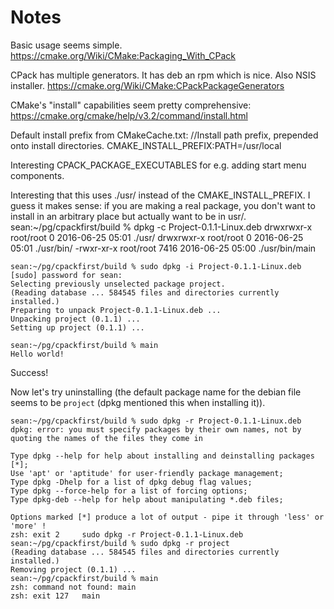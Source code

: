 # Notes


Basic usage seems simple.
https://cmake.org/Wiki/CMake:Packaging_With_CPack

CPack has multiple generators. It has deb an rpm which is nice. Also
NSIS installer.
https://cmake.org/Wiki/CMake:CPackPackageGenerators

CMake's "install" capabilities seem pretty comprehensive:
https://cmake.org/cmake/help/v3.2/command/install.html


Default install prefix from CMakeCache.txt:
    //Install path prefix, prepended onto install directories.
    CMAKE_INSTALL_PREFIX:PATH=/usr/local


Interesting CPACK_PACKAGE_EXECUTABLES for e.g. adding start menu
components.


Interesting that this uses ./usr/ instead of the CMAKE_INSTALL_PREFIX.
I guess it makes sense: if you are making a real package, you don't
want to install in an arbitrary place but actually want to be in usr/.
    sean:~/pg/cpackfirst/build % dpkg -c Project-0.1.1-Linux.deb
    drwxrwxr-x root/root         0 2016-06-25 05:01 ./usr/
    drwxrwxr-x root/root         0 2016-06-25 05:01 ./usr/bin/
    -rwxr-xr-x root/root      7416 2016-06-25 05:00 ./usr/bin/main

    sean:~/pg/cpackfirst/build % sudo dpkg -i Project-0.1.1-Linux.deb
    [sudo] password for sean: 
    Selecting previously unselected package project.
    (Reading database ... 584545 files and directories currently installed.)
    Preparing to unpack Project-0.1.1-Linux.deb ...
    Unpacking project (0.1.1) ...
    Setting up project (0.1.1) ...

    sean:~/pg/cpackfirst/build % main
    Hello world!


Success!

Now let's try uninstalling (the default package name for the debian
file seems to be `project` (dpkg mentioned this when installing it)).

    sean:~/pg/cpackfirst/build % sudo dpkg -r Project-0.1.1-Linux.deb
    dpkg: error: you must specify packages by their own names, not by quoting the names of the files they come in

    Type dpkg --help for help about installing and deinstalling packages [*];
    Use 'apt' or 'aptitude' for user-friendly package management;
    Type dpkg -Dhelp for a list of dpkg debug flag values;
    Type dpkg --force-help for a list of forcing options;
    Type dpkg-deb --help for help about manipulating *.deb files;

    Options marked [*] produce a lot of output - pipe it through 'less' or 'more' !
    zsh: exit 2     sudo dpkg -r Project-0.1.1-Linux.deb
    sean:~/pg/cpackfirst/build % sudo dpkg -r project
    (Reading database ... 584545 files and directories currently installed.)
    Removing project (0.1.1) ...
    sean:~/pg/cpackfirst/build % main
    zsh: command not found: main
    zsh: exit 127   main
